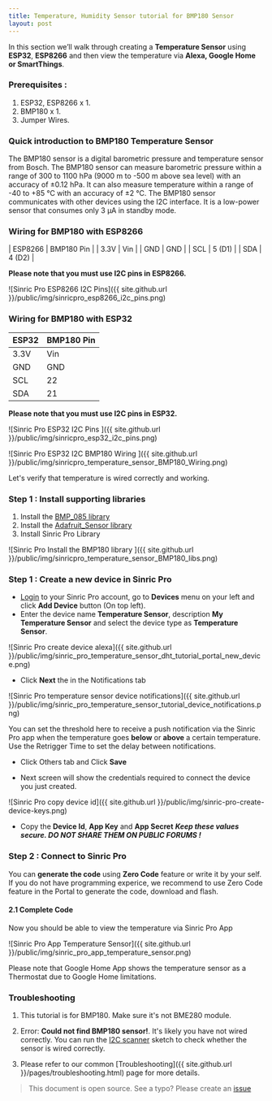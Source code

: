 ```yaml
---
title: Temperature, Humidity Sensor tutorial for BMP180 Sensor
layout: post
---
```


In this section we’ll walk through creating a **Temperature Sensor** using **ESP32**, **ESP8266** and then view the temperature via **Alexa, Google Home or SmartThings**.

### Prerequisites : 

1. ESP32, ESP8266 x 1.
2. BMP180 x 1.
3. Jumper Wires.

### Quick introduction to BMP180 Temperature Sensor
The BMP180 sensor is a digital barometric pressure and temperature sensor from Bosch. The BMP180 sensor can measure barometric pressure within a range of 300 to 1100 hPa (9000 m to -500 m above sea level) with an accuracy of ±0.12 hPa. It can also measure temperature within a range of -40 to +85 °C with an accuracy of ±2 °C. The BMP180 sensor communicates with other devices using the I2C interface. It is a low-power sensor that consumes only 3 μA in standby mode.


### Wiring for BMP180 with ESP8266

| ESP8266   | BMP180 Pin     |
| 3.3V      |  Vin    |
| GND       |  GND    |
| SCL       |  5 (D1)     |
| SDA       |  4 (D2)     |

**Please note that you must use I2C pins in ESP8266.**

![Sinric Pro ESP8266 I2C Pins]({{ site.github.url }}/public/img/sinricpro_esp8266_i2c_pins.png)

### Wiring for BMP180 with ESP32

| ESP32     | BMP180 Pin     |
| --------- | ------- |
| 3.3V      |  Vin    |
| GND       |  GND    |
| SCL       |  22     |
| SDA       |  21     |

**Please note that you must use I2C pins in ESP32.**

![Sinric Pro ESP32 I2C Pins ]({{ site.github.url }}/public/img/sinricpro_esp32_i2c_pins.png)

![Sinric Pro ESP32 I2C BMP180 Wiring ]({{ site.github.url }}/public/img/sinricpro_temperature_sensor_BMP180_Wiring.png)

Let's verify that temperature is wired correctly and working. 

### Step 1 : Install supporting libraries

1. Install the [BMP_085 library](https://github.com/adafruit/Adafruit-BMP085-Library)
2. Install the [Adafruit_Sensor library](https://github.com/adafruit/Adafruit_Sensor)
3. Install Sinric Pro Library

![Sinric Pro Install the BMP180 library ]({{ site.github.url }}/public/img/sinricpro_temperature_sensor_BMP180_libs.png)

<script src="https://gist.github.com/kakopappa/7dbc54e5385d57d181377248b0e5b4ee.js"></script>
 
### Step 1 : Create a new device in Sinric Pro

* [Login](http://portal.sinric.pro) to your Sinric Pro account, go to **Devices** menu on your left and click **Add Device** button (On top left).
* Enter the device name **Temperature Sensor**, description **My Temperature Sensor** and select the device type as **Temperature Sensor**.

![Sinric Pro create device alexa]({{ site.github.url }}/public/img/sinric_pro_temperature_sensor_dht_tutorial_portal_new_device.png)

* Click **Next** the in the Notifications tab

![Sinric Pro temperature sensor device notifications]({{ site.github.url }}/public/img/sinric_pro_temperature_sensor_tutorial_device_notifications.png)

You can set the threshold here to receive a push notification via the Sinric Pro app when the temperature goes **below** or **above** a certain temperature. Use the Retrigger Time to set the delay between notifications.

* Click Others tab and Click **Save**

* Next screen will show the credentials required to connect the device you just created.

![Sinric Pro copy device id]({{ site.github.url }}/public/img/sinric-pro-create-device-keys.png)

* Copy the **Device Id**, **App Key** and **App Secret** ***Keep these values secure. DO NOT SHARE THEM ON PUBLIC FORUMS !***

### Step 2 : Connect to Sinric Pro 
 
You can **generate the code** using **Zero Code** feature or write it by your self. If you do not have programming experice, we recommend to use Zero Code feature in the Portal to generate the code, download and flash.

#### 2.1 Complete Code

<script src="https://gist.github.com/kakopappa/57f550927dce924244b9300d834be450.js"></script>  
 
 
Now you should be able to view the temperature via Sinric Pro App
  
![Sinric Pro App Temperature Sensor]({{ site.github.url }}/public/img/sinric_pro_app_temperature_sensor.png)

Please note that Google Home App shows the temperature sensor as a Thermostat due to Google Home limitations.

### Troubleshooting
1. This tutorial is for BMP180. Make sure it's not BME280  module.

2. Error: **Could not find BMP180 sensor!**. It's likely you have not wired correctly. You can run the [I2C scanner](https://learn.adafruit.com/scanning-i2c-addresses/arduino) sketch to check whether the sensor is wired correctly.
 
3. Please refer to our common [Troubleshooting]({{ site.github.url }}/pages/troubleshooting.html) page for more details.
 
> This document is open source. See a typo? Please create an [issue](https://github.com/sinricpro/help-docs)